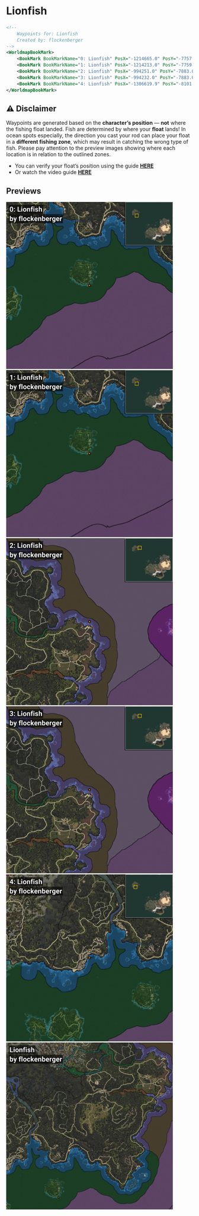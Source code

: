 # Lionfish
```xml
<!--
    Waypoints for: Lionfish
    Created by: flockenberger
-->
<WorldmapBookMark>
    <BookMark BookMarkName="0: Lionfish" PosX="-1214665.0" PosY="-7757.0" PosZ="1052727.0" />
    <BookMark BookMarkName="1: Lionfish" PosX="-1214213.0" PosY="-7759.0" PosZ="1052755.0" />
    <BookMark BookMarkName="2: Lionfish" PosX="-994251.0" PosY="-7883.0" PosZ="1348887.0" />
    <BookMark BookMarkName="3: Lionfish" PosX="-994232.0" PosY="-7883.0" PosZ="1348852.0" />
    <BookMark BookMarkName="4: Lionfish" PosX="-1306619.9" PosY="-8101.782" PosZ="1127583.2" />
</WorldmapBookMark>
```

## ⚠️ Disclaimer
Waypoints are generated based on the __**character’s position**__ — __not__ where the fishing float landed.
Fish are determined by where your **float** lands!
In ocean spots especially, the direction you cast your rod can place your float in a **different fishing zone**, which may result in catching the wrong type of fish.
Please pay attention to the preview images showing where each location is in relation to the outlined zones.

- You can verify your float’s position using the guide [**HERE**](https://flockenberger.github.io/bdo-fish-position/)
- Or watch the video guide [**HERE**](https://youtu.be/t-VXcRoNojk)

## Previews
<img src="./Lionfish_0_Preview.webp" width="450"/> <img src="./Lionfish_1_Preview.webp" width="450"/> <img src="./Lionfish_2_Preview.webp" width="450"/> <img src="./Lionfish_3_Preview.webp" width="450"/> <img src="./Lionfish_4_Preview.webp" width="450"/> <img src="./Lionfish_Preview.webp" width="450"/> 